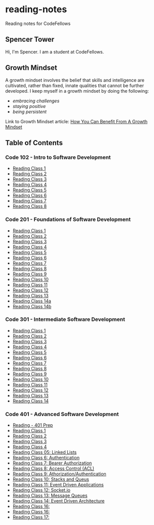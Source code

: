 # reading-notes
Reading notes for CodeFellows

## Spencer Tower
Hi, I'm Spencer. I am a student at CodeFellows.

## Growth Mindset
A growth mindset involves the belief that skills and intelligence are cultivated, rather than fixed, innate qualities that cannot be further developed. 
I keep myself in a growth mindset by doing the following:
- *embracing challenges*
- *staying positive*
- *being persistent*

Link to Growth Mindset article: [How You Can Benefit From A Growth Mindset](https://www.atlassian.com/blog/inside-atlassian/growth-mindset)

## Table of Contents

### Code 102 - Intro to Software Development

- [Reading Class 1](markdown.md)
- [Reading Class 2](coderscomputer.md)
- [Reading Class 3](revisions.md)
- [Reading Class 4](htmlreflection.md)
- [Reading Class 5](css.md)
- [Reading Class 6](jsnotes.md)
- [Reading Class 7](jsprogrammingnotes.md)
- [Reading Class 8](operatorsloops.md)

### Code 201 - Foundations of Software Development

- [Reading Class 1](class-01.md)
- [Reading Class 2](class-02.md)
- [Reading Class 3](class-03.md)
- [Reading Class 4](class-04.md)
- [Reading Class 5](class-05.md)
- [Reading Class 6](class-06.md)
- [Reading Class 7](class-07.md)
- [Reading Class 8](class-08.md)
- [Reading Class 9](class-09.md)
- [Reading Class 10](class-10.md)
- [Reading Class 11](class-11.md)
- [Reading Class 12](class-12.md)
- [Reading Class 13](class-13.md)
- [Reading Class 14a](class-14a.md)
- [Reading Class 14b](class-14b.md)

### Code 301 - Intermediate Software Development

- [Reading Class 1](301-class-01.md)
- [Reading Class 2](301-class-02.md)
- [Reading Class 3](301-class-03.md)
- [Reading Class 4](301-class-04.md)
- [Reading Class 5](301-class-05.md)
- [Reading Class 6](301-class-06.md)
- [Reading Class 7](301-class-07.md)
- [Reading Class 8](301-class-08.md)
- [Reading Class 9](301-class-09.md)
- [Reading Class 10](301-class-10.md)
- [Reading Class 11](301-class-11.md)
- [Reading Class 12](301-class-12.md)
- [Reading Class 13](301-class-13.md)
- [Reading Class 14](301-class-14.md)

### Code 401 - Advanced Software Development

- [Reading - 401 Prep](401-prep.md)
- [Reading Class 1](401-class-01.md)
- [Reading Class 2](401-class-02.md)
- [Reading Class 3](401-class-03.md)
- [Reading Class 4](401-class-04.md)
- [Reading Class 05: Linked Lists](401-linked-lists.md)
- [Reading Class 6: Authentication](401-class-06.md)
- [Reading Class 7: Bearer Authorization](401-class-07.md)
- [Reading Class 8: Access Control (ACL)](401-class-08.md)
- [Reading Class 9: Athorization/Authentication](401-class-09.md)
- [Reading Class 10: Stacks and Queus](401-class-10.md)
- [Reading Class 11: Event Driven Applications](401-class-11.md)
- [Reading Class 12: Socket.io](401-class-12.md)
- [Reading Class 13: Message Queues](401-class-13.md)
- [Reading Class 14: Event Driven Architecture](401-class-14.md)
- [Reading Class 16:](401-class-16.md)
- [Reading Class 16:](401-class-16.md)
- [Reading Class 17:](401-class-17.md)